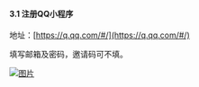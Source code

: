 #### 3.1 注册QQ小程序

地址：[https://q.qq.com/#/](https://q.qq.com/#/)

填写邮箱及密码，邀请码可不填。

[![图片](https://qrss.gameseed.cn/shareyou/doc/pro/6feb8257-d0e5-4d27-a43d-ca0de967ecf9.035.png "图片")](https://qrss.gameseed.cn/shareyou/doc/pro/6feb8257-d0e5-4d27-a43d-ca0de967ecf9.035.png)